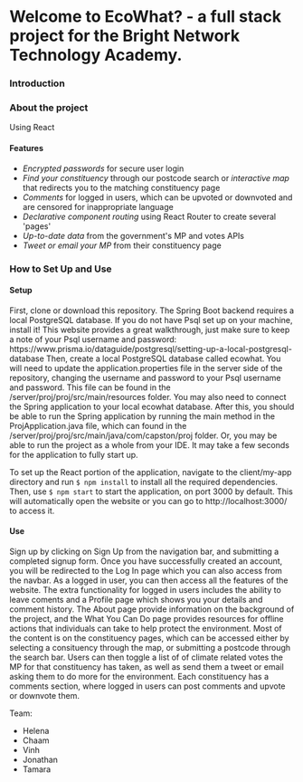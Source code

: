 <h1> Welcome to EcoWhat? - a full stack project for the Bright Network Technology Academy. </h1>


<h3>Introduction</h3>

<h3>About the project</h3>
Using React

<h4>Features</h4>
<ul>
  <li><em>Encrypted passwords</em> for secure user login</li>
  <li><em>Find your constituency</em> through our postcode search or <em>interactive map</em> that redirects you to the matching constituency page</li>
  <li><em>Comments</em> for logged in users, which can be upvoted or downvoted and are censored for inappropriate language</li>
  <li><em>Declarative component routing</em> using React Router to create several 'pages'</li>
  <li><em>Up-to-date data</em> from the government's MP and votes APIs</li>
  <li><em>Tweet or email your MP</em> from their constituency page</li>
</ul>

<h3>How to Set Up and Use</h3>
<h4>Setup</h4>
First, clone or download this repository. 
The Spring Boot backend requires a local PostgreSQL database. If you do not have Psql set up on your machine, install it! This website provides a great walkthrough, just make sure to keep a note of your Psql username and password: https://www.prisma.io/dataguide/postgresql/setting-up-a-local-postgresql-database
Then, create a local PostgreSQL database called ecowhat. You will need to update the application.properties file in the server side of the repository, changing the username and password to your Psql username and password. This file can be found in the /server/proj/proj/src/main/resources folder. You may also need to connect the Spring application to your local ecowhat database. After this, you should be able to run the Spring application by running the main method in the ProjApplication.java file, which can found in the /server/proj/proj/src/main/java/com/capston/proj folder. Or, you may be able to run the project as a whole from your IDE. It may take a few seconds for the application to fully start up.

To set up the React portion of the application, navigate to the client/my-app directory and run ```$ npm install``` to install all the required dependencies. Then, use ```$ npm start``` to start the application, on port 3000 by default. This will automatically open the website or you can go to http://localhost:3000/ to access it.

<h4>Use</h4>
Sign up by clicking on Sign Up from the navigation bar, and submitting a completed signup form. Once you have successfully created an account, you will be redirected to the Log In page which you can also access from the navbar. As a logged in user, you can then access all the features of the website. The extra functionality for logged in users includes the ability to leave coments and a Profile page which shows you your details and comment history.
The About page provide information on the background of the project, and the What You Can Do page provides resources for offline actions that individuals can take to help protect the environment.
Most of the content is on the constituency pages, which can be accessed either by selecting a consituency through the map, or submitting a postcode through the search bar. Users can then toggle a list of of climate related votes the MP for that constituency has taken, as well as send them a tweet or email asking them to do more for the environment. Each constituency has a comments section, where logged in users can post comments and upvote or downvote them.  

Team:
<ul>
  <li>Helena</li>
   <li>Chaam</li>
   <li>Vinh</li>
   <li>Jonathan</li>
   <li>Tamara</li>
</ul>
